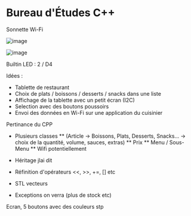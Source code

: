 # Bureau d'Études C++
Sonnette Wi-Fi

![image](https://user-images.githubusercontent.com/92468875/229535302-daf53fdf-8cc6-44de-8268-61f6389202dd.png)

![image](https://user-images.githubusercontent.com/92468875/229536110-2e9d1b92-10d5-4b37-baaf-aff5cf1ee835.png)

Builtin LED : 2 / D4

Idées :
* Tablette de restaurant
* Choix de plats / boissons / desserts / snacks dans une liste
* Affichage de la tablette avec un petit écran (I2C)
* Selection avec des boutons poussoirs
* Envoi des données en Wi-Fi sur une application du cuisinier


Pertinance du CPP
* Plusieurs classes 
** (Article -> Boissons, Plats, Desserts, Snacks... -> choix de la quantité, volume, sauces, extras)
** Prix
** Menu / Sous-Menu
** Wifi potentiellement
* Héritage jlai dit

* Réfinition d'opérateurs <<, >>, +=, [] etc
* STL vecteurs
* Exceptions on verra (plus de stock etc)

Ecran, 5 boutons avec des couleurs stp
